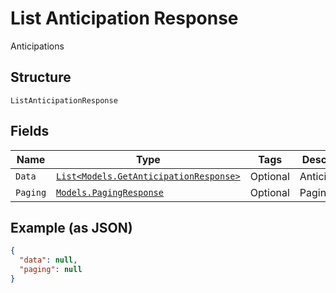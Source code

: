 
# List Anticipation Response

Anticipations

## Structure

`ListAnticipationResponse`

## Fields

| Name | Type | Tags | Description |
|  --- | --- | --- | --- |
| `Data` | [`List<Models.GetAnticipationResponse>`](../../doc/models/get-anticipation-response.md) | Optional | Anticipations |
| `Paging` | [`Models.PagingResponse`](../../doc/models/paging-response.md) | Optional | Paging |

## Example (as JSON)

```json
{
  "data": null,
  "paging": null
}
```

